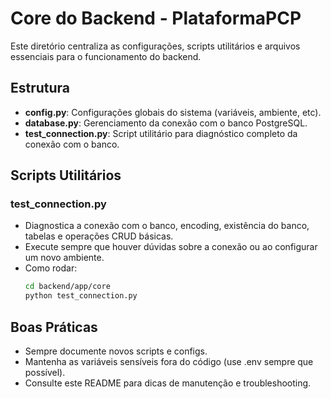 # Core do Backend - PlataformaPCP

Este diretório centraliza as configurações, scripts utilitários e arquivos essenciais para o funcionamento do backend.

## Estrutura
- **config.py**: Configurações globais do sistema (variáveis, ambiente, etc).
- **database.py**: Gerenciamento da conexão com o banco PostgreSQL.
- **test_connection.py**: Script utilitário para diagnóstico completo da conexão com o banco.

## Scripts Utilitários

### test_connection.py
- Diagnostica a conexão com o banco, encoding, existência do banco, tabelas e operações CRUD básicas.
- Execute sempre que houver dúvidas sobre a conexão ou ao configurar um novo ambiente.
- Como rodar:
  ```sh
  cd backend/app/core
  python test_connection.py
  ```

## Boas Práticas
- Sempre documente novos scripts e configs.
- Mantenha as variáveis sensíveis fora do código (use .env sempre que possível).
- Consulte este README para dicas de manutenção e troubleshooting. 